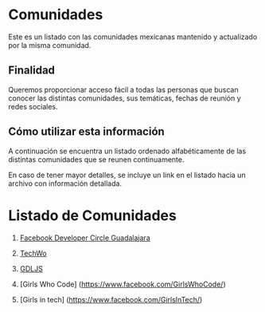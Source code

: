 # Comunidades

Este es un listado con las comunidades mexicanas mantenido y actualizado por la
misma comunidad.

## Finalidad

Queremos proporcionar acceso fácil a todas las personas que buscan conocer las
distintas comunidades, sus temáticas, fechas de reunión y redes sociales.

## Cómo utilizar esta información

A continuación se encuentra un listado ordenado alfabéticamente de las distintas comunidades que se reunen continuamente.

En caso de tener mayor detalles, se incluye un link en el listado hacia un archivo con información detallada.

# Listado de Comunidades

1. [Facebook Developer Circle Guadalajara](perfiles/devcgdl.md)
1. [TechWo](perfiles/techwo.md)
1. [GDLJS](perfiles/gdljs.md)













2. [Girls Who Code] (https://www.facebook.com/GirlsWhoCode/)
3. [Girls in tech] (https://www.facebook.com/GirlsInTech/)
